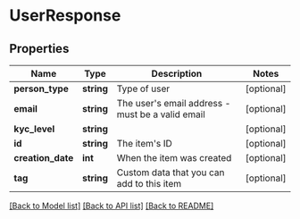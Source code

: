 # UserResponse

## Properties
Name | Type | Description | Notes
------------ | ------------- | ------------- | -------------
**person_type** | **string** | Type of user | [optional] 
**email** | **string** | The user&#39;s email address - must be a valid email | [optional] 
**kyc_level** | **string** |  | [optional] 
**id** | **string** | The item&#39;s ID | [optional] 
**creation_date** | **int** | When the item was created | [optional] 
**tag** | **string** | Custom data that you can add to this item | [optional] 

[[Back to Model list]](../README.md#documentation-for-models) [[Back to API list]](../README.md#documentation-for-api-endpoints) [[Back to README]](../README.md)


